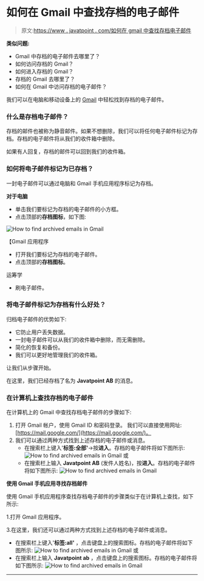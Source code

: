 # 如何在 Gmail 中查找存档的电子邮件

> 原文:[https://www . javatpoint . com/如何在 gmail 中查找存档电子邮件](https://www.javatpoint.com/how-to-find-archived-emails-in-gmail)

**类似问题:**

*   Gmail 中存档的电子邮件去哪里了？
*   如何访问存档的 Gmail？
*   如何进入存档的 Gmail？
*   存档的 Gmail 去哪里了？
*   如何在 Gmail 中访问存档的电子邮件？

我们可以在电脑和移动设备上的 [Gmail](gmail) 中轻松找到存档的电子邮件。

### 什么是存档电子邮件？

存档的邮件也被称为静音邮件。如果不想删除，我们可以将任何电子邮件标记为存档。存档的电子邮件将从我们的收件箱中删除。

如果有人回复，存档的邮件可以回到我们的收件箱。

### 如何将电子邮件标记为已存档？

一封电子邮件可以通过电脑和 Gmail 手机应用程序标记为存档。

**对于电脑**

*   单击我们要标记为存档的电子邮件的小方框。
*   点击顶部的**存档图标**，如下图:

![How to find archived emails in Gmail](../Images/0e85b013c563add6484949618eb35c07.png)

【Gmail 应用程序

*   打开我们要标记为存档的电子邮件。
*   点击顶部的**存档图标**。

运筹学

*   刷电子邮件。

### 将电子邮件标记为存档有什么好处？

归档电子邮件的优势如下:

*   它防止用户丢失数据。
*   一封电子邮件可以从我们的收件箱中删除，而无需删除。
*   简化的恢复和备份。
*   我们可以更好地管理我们的收件箱。

让我们从步骤开始。

在这里，我们已经存档了名为 **Javatpoint AB** 的消息。

### 在计算机上查找存档的电子邮件

在计算机上的 Gmail 中查找存档电子邮件的步骤如下:

1.  打开 Gmail 帐户，使用 Gmail ID 和密码登录。
    我们可以直接使用网址:[https://mail.google.com/](https://mail.google.com/)。
2.  我们可以通过两种方式找到上述存档的电子邮件或消息。
    *   在搜索栏上键入'**标签:全部'**->按**进入**。存档的电子邮件将如下图所示:
        ![How to find archived emails in Gmail](../Images/e84ad4f90a84ec63acc852a03b23b334.png)
        或
    *   在搜索栏上输入 **Javatpoint AB** (发件人姓名)，按**进入**。存档的电子邮件将如下图所示:
        ![How to find archived emails in Gmail](../Images/6bdd796cacde8f77d73f1a7c861d7ac9.png)

**使用 Gmail 手机应用寻找存档邮件**

使用 Gmail 手机应用程序查找存档电子邮件的步骤类似于在计算机上查找，如下所示:

1.打开 Gmail 应用程序。

3.在这里，我们还可以通过两种方式找到上述存档的电子邮件或消息。

*   在搜索栏上键入'**标签:all'** ，点击键盘上的搜索图标。存档的电子邮件将如下图所示:
    ![How to find archived emails in Gmail](../Images/ed65c3bad8dc6554f9b3d1e08559a3ab.png)
    或
*   在搜索栏上输入 **Javatpoint ab** ，点击键盘上的搜索图标。存档的电子邮件将如下图所示:
    ![How to find archived emails in Gmail](../Images/158076321f78ac380a96e72e674dc1a3.png)

* * *